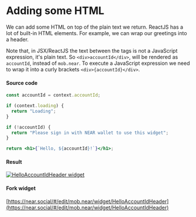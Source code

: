 # Adding some HTML

We can add some HTML on top of the plain text we return. ReactJS has a lot of built-in HTML elements.
For example, we can wrap our greetings into a header.

Note that, in JSX/ReactJS the text between the tags is not a JavaScript expression, it's plain text.
So `<div>accountId</div>`, will be rendered as `accountId`, instead of `mob.near`.
To execute a JavaScript expression we need to wrap it into a curly brackets `<div>{accountId}</div>`.

#### Source code

```jsx
const accountId = context.accountId;

if (context.loading) {
  return "Loading";
}

if (!accountId) {
  return "Please sign in with NEAR wallet to use this widget";
}

return <h1>{`Hello, ${accountId}!`}</h1>;
```

#### Result

[![HelloAccountIdHeader widget](https://ipfs.near.social/ipfs/bafkreigqpnywkrgotxlhm74yh7qxpfdrvqgsacudgjsufwy76qzhoqdera)](https://near.social/#/mob.near/widget/HelloAccountIdHeader)

#### Fork widget

[https://near.social/#/edit/mob.near/widget/HelloAccountIdHeader](https://near.social/#/edit/mob.near/widget/HelloAccountIdHeader)


